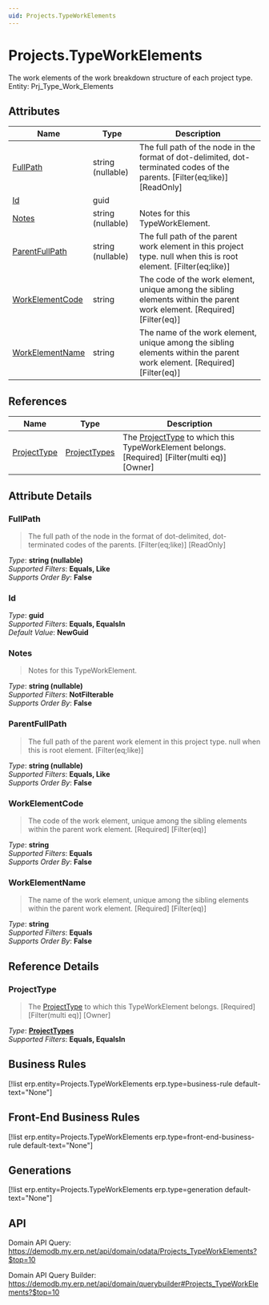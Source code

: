 ```yaml
---
uid: Projects.TypeWorkElements
---
```

# Projects.TypeWorkElements

The work elements of the work breakdown structure of each project type. Entity: Prj_Type_Work_Elements

## Attributes

| Name | Type | Description |
| ---- | ---- | --- |
| [FullPath](Projects.TypeWorkElements.md#fullpath) | string (nullable) | The full path of the node in the format of dot-delimited, dot-terminated codes of the parents. [Filter(eq;like)] [ReadOnly] 
| [Id](Projects.TypeWorkElements.md#id) | guid |  
| [Notes](Projects.TypeWorkElements.md#notes) | string (nullable) | Notes for this TypeWorkElement. 
| [ParentFullPath](Projects.TypeWorkElements.md#parentfullpath) | string (nullable) | The full path of the parent work element in this project type. null when this is root element. [Filter(eq;like)] 
| [WorkElementCode](Projects.TypeWorkElements.md#workelementcode) | string | The code of the work element, unique among the sibling elements within the parent work element. [Required] [Filter(eq)] 
| [WorkElementName](Projects.TypeWorkElements.md#workelementname) | string | The name of the work element, unique among the sibling elements within the parent work element. [Required] [Filter(eq)] 

## References

| Name | Type | Description |
| ---- | ---- | --- |
| [ProjectType](Projects.TypeWorkElements.md#projecttype) | [ProjectTypes](Projects.ProjectTypes.md) | The [ProjectType](Projects.TypeWorkElements.md#projecttype) to which this TypeWorkElement belongs. [Required] [Filter(multi eq)] [Owner] |


## Attribute Details

### FullPath

> The full path of the node in the format of dot-delimited, dot-terminated codes of the parents. [Filter(eq;like)] [ReadOnly]

_Type_: **string (nullable)**  
_Supported Filters_: **Equals, Like**  
_Supports Order By_: **False**  

### Id

_Type_: **guid**  
_Supported Filters_: **Equals, EqualsIn**  
_Default Value_: **NewGuid**  

### Notes

> Notes for this TypeWorkElement.

_Type_: **string (nullable)**  
_Supported Filters_: **NotFilterable**  
_Supports Order By_: **False**  

### ParentFullPath

> The full path of the parent work element in this project type. null when this is root element. [Filter(eq;like)]

_Type_: **string (nullable)**  
_Supported Filters_: **Equals, Like**  
_Supports Order By_: **False**  

### WorkElementCode

> The code of the work element, unique among the sibling elements within the parent work element. [Required] [Filter(eq)]

_Type_: **string**  
_Supported Filters_: **Equals**  
_Supports Order By_: **False**  

### WorkElementName

> The name of the work element, unique among the sibling elements within the parent work element. [Required] [Filter(eq)]

_Type_: **string**  
_Supported Filters_: **Equals**  
_Supports Order By_: **False**  


## Reference Details

### ProjectType

> The [ProjectType](Projects.TypeWorkElements.md#projecttype) to which this TypeWorkElement belongs. [Required] [Filter(multi eq)] [Owner]

_Type_: **[ProjectTypes](Projects.ProjectTypes.md)**  
_Supported Filters_: **Equals, EqualsIn**  



## Business Rules

[!list erp.entity=Projects.TypeWorkElements erp.type=business-rule default-text="None"]

## Front-End Business Rules

[!list erp.entity=Projects.TypeWorkElements erp.type=front-end-business-rule default-text="None"]

## Generations

[!list erp.entity=Projects.TypeWorkElements erp.type=generation default-text="None"]

## API

Domain API Query:
<https://demodb.my.erp.net/api/domain/odata/Projects_TypeWorkElements?$top=10>

Domain API Query Builder:
<https://demodb.my.erp.net/api/domain/querybuilder#Projects_TypeWorkElements?$top=10>

